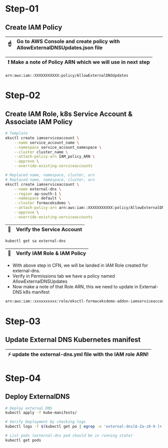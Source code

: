 # Step-01 
## Create IAM Policy

| :point_up:    | Go to AWS Console and create policy with AllowExternalDNSUpdates.json file |
|---------------|:---------------------------------------------------------------------------|

| :exclamation:  Make a note of Policy ARN which we will use in next step   |
|---------------------------------------------------------------------------|

````
arn:aws:iam::XXXXXXXXXXX:policy/AllowExternalDNSUpdates
````

# Step-02
## Create IAM Role, k8s Service Account & Associate IAM Policy
````bash
# Template
eksctl create iamserviceaccount \
    --name service_account_name \
    --namespace service_account_namespace \
    --cluster cluster_name \
    --attach-policy-arn IAM_policy_ARN \
    --approve \
    --override-existing-serviceaccounts

# Replaced name, namespace, cluster, arn 
# Replaced name, namespace, cluster, arn 
eksctl create iamserviceaccount \
    --name external-dns \
    --region ap-south-1 \
    --namespace default \
    --cluster formaceksdemo \
    --attach-policy-arn arn:aws:iam::XXXXXXXXXXX:policy/AllowExternalDNSUpdates \
    --approve \
    --override-existing-serviceaccounts
````

| :memo:        | Verify the Service Account |
|---------------|:------------------------|

````bash
kubectl get sa external-dns
````

| :memo:        | Verify IAM Role & IAM Policy |
|---------------|:------------------------|
- With above step in CFN, we will be landed in IAM Role created for external-dns.
- Verify in Permissions tab we have a policy named AllowExternalDNSUpdates
- Now make a note of that Role ARN, this we need to update in External-DNS k8s manifest
````bash
arn:aws:iam::xxxxxxxxxx:role/eksctl-formaceksdemo-addon-iamserviceaccount-defa-Role1-123H9ZMUEG2B5
````

# Step-03
## Update External DNS Kubernetes manifest
| :zap:        update the external-dns.yml file with the IAM role ARN!   |
|-----------------------------------------|

# Step-04
## Deploy ExternalDNS
````bash
# Deploy external DNS
kubectl apply -f kube-manifests/

# Verify Deployment by checking logs
kubectl logs -f $(kubectl get po | egrep -o 'external-dns[A-Za-z0-9-]+')

# List pods (external-dns pod should be in running state)
kubectl get pods
````
